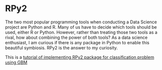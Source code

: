 # RPy2

The two most popular programming tools when conducting a Data Science project are Python and R. Many of us have to decide which tools should be used, either R or Python. However, rather than treating those two tools as a rival, how about combining the power of both tools? As a data science enthusiast, I am curious if there is any package in Python to enable this beautiful symbiosis. RPy2 is the answer to my curiosity.

This is a [tutorial of implementing RPy2 package for classification problem using GBM](https://github.com/louisowen6/RPy2/blob/master/RPy2.ipynb) 
 
 

